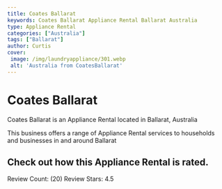 ```yaml
---
title: Coates Ballarat
keywords: Coates Ballarat Appliance Rental Ballarat Australia 
type: Appliance Rental 
categories: ["Australia"]
tags: ["Ballarat"]
author: Curtis
cover:
 image: /img/laundryappliance/301.webp
 alt: 'Australia from CoatesBallarat'
---
```


# Coates Ballarat
Coates Ballarat is an Appliance Rental located in Ballarat, Australia

This business offers a range of Appliance Rental services to households and businesses in and around Ballarat

## Check out how this Appliance Rental is rated.
Review Count: (20)
Review Stars: 4.5
